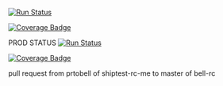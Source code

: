 [![Run Status](https://rcapi.shippable.com/projects/5902e82dbb7fa80500494a99/badge?branch=master)](https://rcapp.shippable.com/github/rc-testorg/coretest_orgpublicrepo) 

[![Coverage Badge](https://rcapi.shippable.com/projects/5902e82dbb7fa80500494a99/coverageBadge?branch=master)](https://rcapp.shippable.com/github/rc-testorg/coretest_orgpublicrepo)

PROD STATUS
[![Run Status](https://api.shippable.com/projects/59059dbb4ff18d070024ac63/badge?branch=master)](https://app.shippable.com/github/rc-testorg/coretest_orgpublicrepo)

[![Coverage Badge](https://api.shippable.com/projects/59059dbb4ff18d070024ac63/coverageBadge?branch=master)](https://app.shippable.com/github/rc-testorg/coretest_orgpublicrepo)

pull request from prtobell of shiptest-rc-me to master of bell-rc
